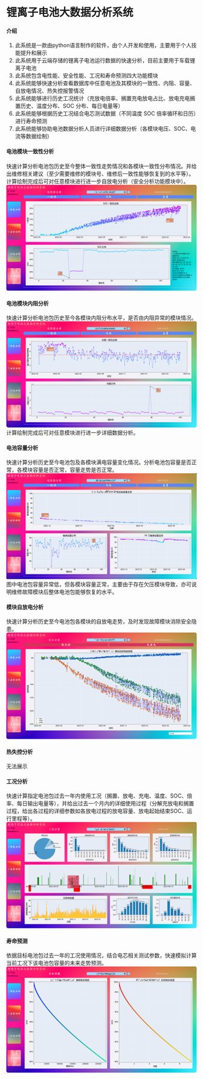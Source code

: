 # 锂离子电池大数据分析系统

#### 介绍
1.  此系统是一款由python语言制作的软件，由个人开发和使用，主要用于个人技能提升和展示
2.  此系统用于云端存储的锂离子电池运行数据的快速分析，目前主要用于车载锂离子电池
3.  此系统包含电性能、安全性能、工况和寿命预测四大功能模块
4.  此系统能够快速分析查看数据库中任意电池及其模块的一致性、内阻、容量、自放电情况、热失控报警情况
5.  此系统能够进行历史工况统计（充放电倍率、搁置充电放电占比、放电充电搁置历史、温度分布、SOC
分布、每日电量等）
6.  此系统能够根据历史工况结合电芯测试数据（不同温度 SOC 倍率循环和日历）进行寿命预测
7.  此系统能够协助电池数据分析人员进行详细数据分析（各模块电压、SOC、电流等数据绘制）

#### 电池模块一致性分析
快速计算分析电池包历史至今整体一致性走势情况和各模块一致性分布情况。并给出维修相关建议（至少需要维修的模块号、维修后一致性能够恢复到的水平等）。
计算绘制完成后可对任意模块进行进一步自放电分析（安全分析功能模块中）。
![输入图片说明](%E4%B8%80%E8%87%B4%E6%80%A7%E5%88%86%E6%9E%90.png)

#### 电池模块内阻分析
快速计算分析电池包历史至今各模块内阻分布水平，是否由内阻异常的模块情况。
![输入图片说明](%E5%86%85%E9%98%BB%E5%88%86%E6%9E%90.png)
计算绘制完成后可对任意模块进行进一步详细数据分析。


#### 电池容量分析
快速计算分析历史至今电池包及各模块满电容量变化情况。分析电池包容量是否正常，各模块容量是否正常，容量走势是否正常。
![输入图片说明](%E5%AE%B9%E9%87%8F%E5%88%86%E6%9E%90.png)
图中电池包容量异常低，但各模块容量正常，主要由于存在欠压模块导致，亦可说明维修故障模块后整体电池包能够恢复的水平。

#### 模块自放电分析
快速计算分析历史至今电池包各模块的自放电走势，及时发现故障模块消除安全隐患。
![输入图片说明](%E8%87%AA%E6%94%BE%E7%94%B5%E5%88%86%E6%9E%90.png)

#### 热失控分析
无法展示

#### 工况分析
快速计算指定电池包过去一年内使用工况（搁置、放电、充电、温度、SOC、倍率、每日输出电量等），并给出过去一个月内的详细使用过程（分解充放电和搁置过程，给出各过程的详细参数如各放电过程的放电容量、放电起始结束SOC、运行里程等）。
![输入图片说明](%E5%B7%A5%E5%86%B5%E5%88%86%E6%9E%90.png)

#### 寿命预测
依据目标电池包过去一年的工况使用情况，结合电芯相关测试参数，快速模拟计算当前工况下该电池包容量的未来走势预测。
![输入图片说明](%E5%AF%BF%E5%91%BD%E9%A2%84%E6%B5%8B.png)